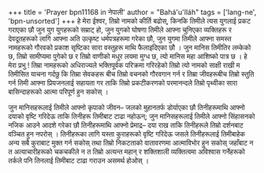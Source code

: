 +++
title = 'Prayer bpn11168 in नेपाली'
author = "Bahá'u'lláh"
tags = ['lang-ne', 'bpn-unsorted']
+++
हे मेरा ईश्वर, तिम्रो नामको कीर्ति बढोस्, किनकि तिमीले त्यस युगलाई प्रकट गराएका छौ जुन युग युगहरूको सम्राट् हो, जुन युगको घोषणा तिमीले आफ्ना चुनिएका व्यक्तिहरू र देवदूतहरूको लागि आफ्ना अति उत्कृष्ट धर्मपत्रहरूमा गरेका छौ, जुन युगमा तिमीले आफ्ना समस्त नामहरूको गौरवको प्रकाश सृष्टिका सारा वस्तुहरू माथि फैलाइदिएका छौ । जुन मानिस तिमीतिर लम्केको छ, तिम्रो सामीप्यमा पुगेको छ र तिम्रो वाणीको मधुर लयमा मुग्ध छ, त्यो मानिस महा आशिष्को पात्र छ । हे मेरा प्रभु ! तिम्रा नामहरूको अधिराज्यले भक्तिपूर्वक परिक्रमा गरिरहेको तिम्रो त्यो नामको साक्षी राखी म तिमीसित याचना गर्दछु कि तिम्रा सेवकहरू बीच तिम्रो वचनको गौरवगान गर्न र तिम्रा जीवहरूबीच तिम्रो स्तुति गर्न तिमी आफ्ना प्रियजनलाई सहायता गर ताकि तिम्रो प्रकटीकरणको परमानन्दले तिम्रो पृथ्वीका सारा बासिन्दाहरूको आत्मा परिपूर्ण हुन सकोस् । 

जुन मानिसहरूलाई तिमीले आफ्नो कृपाको जीवन– जलको मुहानतर्फ  डोर्याएका छौ तिनीहरूमाथि आफ्नो दयाको वृष्टि गरिदेऊ ताकि तिनीहरू तिमीबाट टाढा नहोऊन्; जुन मानिसहरूलाई तिमीले आफ्नो सिंहासनको नजिक आउने  आदशे गरेका छौ तिनीहरूमाथि आफ्नो प्रेमाद्र– दया राख ताकि तिनीहरूले तिम्रो दर्शनबाट वञ्चित हुन नपरोस् । तिनीहरूका लागि यस्ता कुराहरूको वृष्टि गरिदेऊ जसले तिनीहरूलाई तिमीबाहेक अन्य सबै कुराबाट मुक्त गर्न सकोस् तथा तिम्रो निकटताको वातावरणमा आत्माविभोर हुन सकोस् जहाँबाट न त अत्याचारीहरूको चकचकीले न त तिम्रो अत्यन्त महान् र शक्तिशाली व्यक्तित्वमा अविश्वास गर्नेहरूको तर्कले पनि तिनलाई तिमीबाट टाढा गराउन असमर्थ होओस् ।
